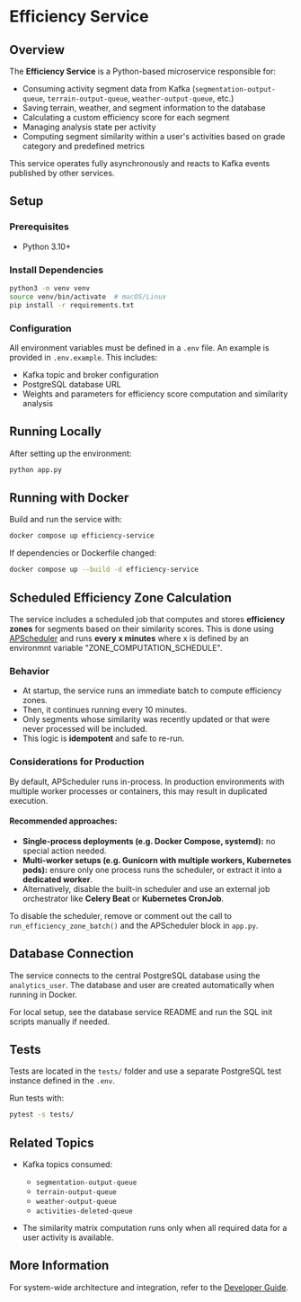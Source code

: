 # Efficiency Service

## Overview

The **Efficiency Service** is a Python-based microservice responsible for:

- Consuming activity segment data from Kafka (`segmentation-output-queue`, `terrain-output-queue`, `weather-output-queue`, etc.)
- Saving terrain, weather, and segment information to the database
- Calculating a custom efficiency score for each segment
- Managing analysis state per activity
- Computing segment similarity within a user's activities based on grade category and predefined metrics

This service operates fully asynchronously and reacts to Kafka events published by other services.

## Setup

### Prerequisites

- Python 3.10+

### Install Dependencies

```bash
python3 -m venv venv
source venv/bin/activate  # macOS/Linux
pip install -r requirements.txt
```

### Configuration

All environment variables must be defined in a `.env` file. An example is provided in `.env.example`. This includes:

- Kafka topic and broker configuration
- PostgreSQL database URL
- Weights and parameters for efficiency score computation and similarity analysis

## Running Locally

After setting up the environment:

```bash
python app.py
```

## Running with Docker

Build and run the service with:

```bash
docker compose up efficiency-service
```

If dependencies or Dockerfile changed:

```bash
docker compose up --build -d efficiency-service
```

## Scheduled Efficiency Zone Calculation

The service includes a scheduled job that computes and stores **efficiency zones** for segments based on their similarity scores. This is done using [APScheduler](https://apscheduler.readthedocs.io/) and runs **every x minutes** where x is defined by an environmnt variable "ZONE_COMPUTATION_SCHEDULE".

### Behavior

- At startup, the service runs an immediate batch to compute efficiency zones.
- Then, it continues running every 10 minutes.
- Only segments whose similarity was recently updated or that were never processed will be included.
- This logic is **idempotent** and safe to re-run.

### Considerations for Production

By default, APScheduler runs in-process. In production environments with multiple worker processes or containers, this may result in duplicated execution.

#### Recommended approaches:

- **Single-process deployments (e.g. Docker Compose, systemd):** no special action needed.
- **Multi-worker setups (e.g. Gunicorn with multiple workers, Kubernetes pods):** ensure only one process runs the scheduler, or extract it into a **dedicated worker**.
- Alternatively, disable the built-in scheduler and use an external job orchestrator like **Celery Beat** or **Kubernetes CronJob**.

To disable the scheduler, remove or comment out the call to `run_efficiency_zone_batch()` and the APScheduler block in `app.py`.

## Database Connection

The service connects to the central PostgreSQL database using the `analytics_user`. The database and user are created automatically when running in Docker.

For local setup, see the database service README and run the SQL init scripts manually if needed.

## Tests

Tests are located in the `tests/` folder and use a separate PostgreSQL test instance defined in the `.env`.

Run tests with:

```bash
pytest -s tests/
```

## Related Topics

- Kafka topics consumed:

  - `segmentation-output-queue`
  - `terrain-output-queue`
  - `weather-output-queue`
  - `activities-deleted-queue`

- The similarity matrix computation runs only when all required data for a user activity is available.

## More Information

For system-wide architecture and integration, refer to the [Developer Guide](../../docs/developer-guide.md).
